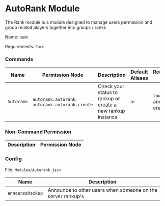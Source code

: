 # AutoRank Module

The Rank module is a module designed to manage users permission and group related players together into groups / ranks

Name: `Rank`

Requirements: `Core`

### Commands

| Name        | Permission Node            | Description                                                                 | Default Aliases                         | Recommended Security  |
| ----------- | ---------------------------|-----------------------------------------------------------------------------|-----------------------------------------|-----------------------|
| `Autorank`  |   `autorank.autorank`, `autorank.autorank.create` | Check your status to rankup or create a new rankup instance | `ar`                             | `low` for check and `high` for create

### Non-Command Permission

| Description                                                                                                                                              | Permission Node    |
| -------------------------------------------------------------------------------------------------------------------------------------------------------- |--------------------|

### Config

File: `Modules/Autorank.json`

| Name              | Description                                                                                                                                                             |
|-------------------|-------------------------------------------------------------------------------------------------------------------------------------------------------------------------|
| `announceRackup`  | Announce to other users when someone on the server rankup's                                                                                                             |
